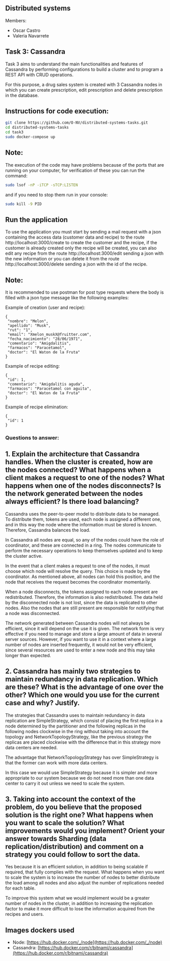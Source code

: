 ## Distributed systems 

Members:
- Oscar Castro
- Valeria Navarrete

## Task 3: Cassandra
Task 3 aims to understand the main functionalities and features of Cassandra by performing configurations to build a cluster and to program a REST API with CRUD operations.

For this purpose, a drug sales system is created with 3 Cassandra nodes in which you can create prescription, edit prescription and delete prescription in the database. 

## Instructions for code execution:
```bash
git clone https://github.com/O-NV/distributed-systems-tasks.git
cd distributed-systems-tasks
cd task3
sudo docker-compose up
```

## Note:
The execution of the code may have problems because of the ports that are running on your computer, for verification of these you can run the command:
```bash
sudo lsof -nP -iTCP -sTCP:LISTEN
```
and if you need to stop them run in your console: 
```bash
sudo kill -9 PID
```

## Run the application
To use the application you must start by sending a mail request with a json containing the access data (customer data and recipe) to the route http://localhost:3000/create to create the customer and the recipe, if the customer is already created only the recipe will be created, you can also edit any recipe from the route http://localhost:3000/edit sending a json with the new information or you can delete it from the route http://localhost:3000/delete sending a json with the id of the recipe.

## Note:
It is recommended to use postman for post type requests where the body is filled with a json type message like the following examples:

Example of creation (user and recipe):
```
{
 "nombre": "Melon",
 "apellido": "Musk",
 "rut": "1",
 "email": "Xmelon_muskX@fruitter.com",
 "fecha_nacimiento": "28/06/1971",
 "comentario": "Amigdalitis",
 "farmacos": "Paracetamol",
 "doctor": "El Waton de la Fruta"
}
```
Example of recipe editing:
```
{
 "id": 1,
 "comentario": "Amigdalitis aguda",
 "farmacos": "Paracetamol con aguita",
 "doctor": "El Waton de la Fruta"
}
```
Example of recipe elimination:
```
{
 "id": 1
}
```

### Questions to answer:
## 1. Explain the architecture that Cassandra handles. When the cluster is created, how are the nodes connected? What happens when a client makes a request to one of the nodes? What happens when one of the nodes disconnects? Is the network generated between the nodes always efficient? Is there load balancing?

Cassandra uses the peer-to-peer model to distribute data to be managed. To distribute them, tokens are used, each node is assigned a different one, and in this way the node where the information must be stored is known. Therefore, Cassandra balances the load.

In Cassandra all nodes are equal, so any of the nodes could have the role of coordinator, and these are connected in a ring. The nodes communicate to perform the necessary operations to keep themselves updated and to keep the cluster active.

In the event that a client makes a request to one of the nodes, it must choose which node will resolve the query. This choice is made by the coordinator. As mentioned above, all nodes can hold this position, and the node that receives the request becomes the coordinator momentarily. 

When a node disconnects, the tokens assigned to each node present are redistributed. Therefore, the information is also redistributed. The data held by the disconnected node is not lost, since the data is replicated to other nodes. Also the nodes that are still present are responsible for notifying that a node was disconnected.

The network generated between Cassandra nodes will not always be efficient, since it will depend on the use it is given. The network form is very effective if you need to manage and store a large amount of data in several server sources. However, if you want to use it in a context where a large number of nodes are inserted frequently, it would not be very efficient, since several resources are used to enter a new node and this may take longer than expected.


## 2. Cassandra has mainly two strategies to maintain redundancy in data replication. Which are these? What is the advantage of one over the other? Which one would you use for the current case and why? Justify.

The strategies that Cassandra uses to maintain redundancy in data replication are SimpleStrategy, which consist of placing the first replica in a node determined by the partitioner and the following replicas in the following nodes clockwise in the ring without taking into account the topology and NetworkTopologyStrategy, like the previous strategy the replicas are placed clockwise with the difference that in this strategy more data centers are needed.

The advantage that NetworkTopologyStrategy has over SimpleStrategy is that the former can work with more data centers.

In this case we would use SimpleStrategy because it is simpler and more appropriate to our system because we do not need more than one data center to carry it out unless we need to scale the system.

## 3. Taking into account the context of the problem, do you believe that the proposed solution is the right one? What happens when you want to scale the solution? What improvements would you implement? Orient your answer towards Sharding (data replication/distribution) and comment on a strategy you could follow to sort the data.

Yes because it is an efficient solution, in addition to being scalable if required, that fully complies with the request. What happens when you want to scale the system is to increase the number of nodes to better distribute the load among all nodes and also adjust the number of replications needed for each table.

To improve this system what we would implement would be a greater number of nodes in the cluster, in addition to increasing the replication factor to make it more difficult to lose the information acquired from the recipes and users.

## Images dockers used
- Node: [https://hub.docker.com/_/node](https://hub.docker.com/_/node)
- Cassandra: [https://hub.docker.com/r/bitnami/cassandra](https://hub.docker.com/r/bitnami/cassandra)
